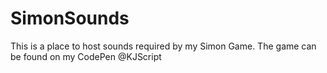 # SimonSounds

This is a place to host sounds required by my Simon Game. The game can be found on my CodePen @KJScript
